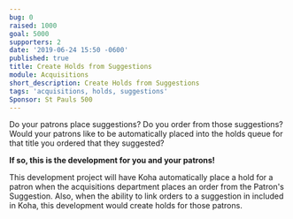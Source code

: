 ```yaml
---
bug: 0
raised: 1000
goal: 5000
supporters: 2
date: '2019-06-24 15:50 -0600'
published: true
title: Create Holds from Suggestions
module: Acquisitions
short_description: Create Holds from Suggestions
tags: 'acquisitions, holds, suggestions'
Sponsor: St Pauls 500
---
```




Do your patrons place suggestions?  Do you order from those suggestions?  Would your patrons like to be automatically placed into the holds queue for that title you ordered that they suggested?

**If so, this is the development for you and your patrons!**

This development project will have Koha automatically place a hold for a patron when the acquisitions department places an order from the Patron's Suggestion.  Also, when the ability to link orders to a suggestion in included in Koha, this development would create holds for those patrons.
